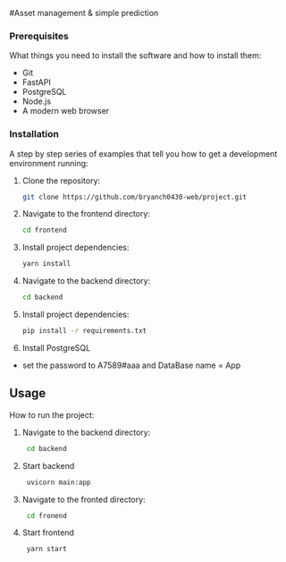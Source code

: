 #Asset management & simple prediction

### Prerequisites

What things you need to install the software and how to install them:

- Git
- FastAPI
- PostgreSQL
- Node.js
- A modern web browser

  
### Installation

A step by step series of examples that tell you how to get a development environment running:

1. Clone the repository:
    ```sh
    git clone https://github.com/bryanch0430-web/project.git
    ```
2. Navigate to the frontend directory:
    ```sh
    cd frontend 
    ```
3. Install project dependencies:
    ```sh
    yarn install
    ```
4. Navigate to the backend directory:
      ```sh
    cd backend 
    ```

5. Install project dependencies:
    ```sh
   pip install -r requirements.txt
    ```
6. Install PostgreSQL
  
  - set the password to A7589#aaa and DataBase name = App

## Usage

How to run the project:

1. Navigate to the backend directory:
   ```sh
    cd backend 
    ```
2. Start backend
   ```sh
    uvicorn main:app 
    ```
3. Navigate to the fronted directory:
   ```sh
    cd fronend 
    ```
4. Start frontend
   ```sh
    yarn start 
    ```
